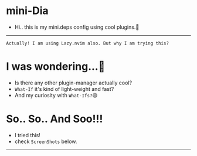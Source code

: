 # mini-Dia
- Hi.. this is my mini.deps config using cool plugins.🥰
---
```
Actually! I am using Lazy.nvim also. But why I am trying this?
```

# I was wondering...🤔
- Is there any other plugin-manager actually cool?
- ```What-If``` it's kind of light-weight and fast?
- And my curiosity with ```What-Ifs?```😄

# So.. So.. And Soo!!!
- I tried this!
- check ````ScreenShots```` below.
---

